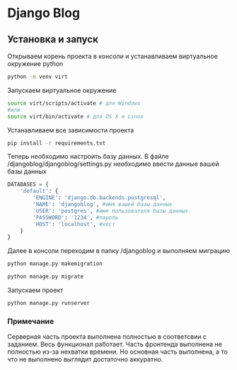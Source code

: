 # Django Blog

## Установка и запуск

Открываем корень проекта в консоли и устанавливаем виртуальное окружение python

```bash
python -m venv virt
```

Запускаем виртуальное окружение

```bash
source virt/scripts/activate # для Windows
#или
source virt/bin/activate # для OS X и Linux
```

Устанавливаем все зависимости проекта

```bash
pip install -r requirements.txt
```

Теперь необходимо настроить базу данных. В файле /djangoblog/djangoblog/settings.py необходимо ввести данные вашей базы данных

```python
DATABASES = {
    'default': {
        'ENGINE': 'django.db.backends.postgresql',
        'NAME': 'djangoblog', #имя вашей базы данных
        'USER': 'postgres', #имя пользователя базы данных
        'PASSWORD': '1234', #пароль
        'HOST': 'localhost', #хост
    }
}
```

Далее в консоли переходим в папку /djangoblog и выполняем миграцию

```bash
python manage.py makemigration

python manage.py migrate
```

Запускаем проект

```bash
python manage.py runserver
```

### Примечание

Серверная часть проекта выполнена полностью в соответсвии с заданием. Весь функционал работает. Часть фронтенда выполнена не полностью из-за нехватки времени. Но основная часть выполнена, а то что не выполнено выглядит достаточно аккуратно.
